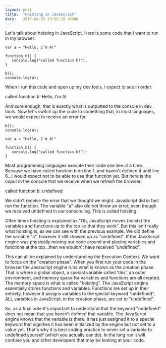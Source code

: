 ```yaml
---
layout: post
title:  "Hoisting in JavaScript"
date:   2017-04-25 23:55:28 +0000
---
```



Let's talk about hoisting in JavaScript. Here is some code that I want to run in my browser:

```
var a = "Hello, I'm A!"

function b() {
   console.log("called function b!");
}

b();
console.log(a);
```

When I run this code and open up my dev tools, I expect to see in order: 

called function b!
Hello, I'm A!

And sure enough, that is exactly what is outputted to the console in dev tools. Now let's switch up the code to something that, in most languages, we would expect to receive an error for.

```
b();
console.log(a);

var a = "Hello, I'm A!"

function b() {
   console.log("called function b!");
}
```

Most programming languages execute their code one line at a time. Because we have called function b on line 1, and haven't defined it until line 6...I would expect not to be able to use that function yet. But here is the ouput in the console that we receive when we refresh the browser:

called function b!
undefined

We didn't receive the error that we thought we might. JavaScript did in fact run the function. The variable "a" also did not throw an error, even though we received undefined in our console.log. This is called hoisting. 

Often times hoisting is explained as "Oh, JavaScript moves (hoists) the variables and functions up to the top so that they work". But this isn't really what hoisting is, as we can see with the previous example. We did define the variable "a", however it still showed up as "undefined". If the JavaScript engine was physically moving our code around and placing variables and functions at the top...then we wouldn't have received "undefined".

This can all be explained by understanding the Execution Context. We want to focus on the "creation phase". When you first run your code in the browser the Javascript engine runs what is known as the creation phase. That is where a global object, a special variable called 'this', an outer environment, and memory space for variables and functions are all created. The memory space is what is called "hoisting". The JavaScript engine essentially stores functions and variables. Functions are set up in their entirety, however it assigns variables to the special keyword "undefined". ALL variables in JavaScript, in the creation phase, are set to "undefined". 

So, as a final note it's important to understand that the keyword "undefined" does not mean that you haven't defined that variable. The JavaScript engine knows that the variable is there, it has just assigned it to a special keyword that signifies it has been initialized by the engine but not set to a value yet. That's why it is best coding practice to never set a variable to undefined yourself (which you actually can do). In the long run it will confuse you and other developers that may be looking at your code.





